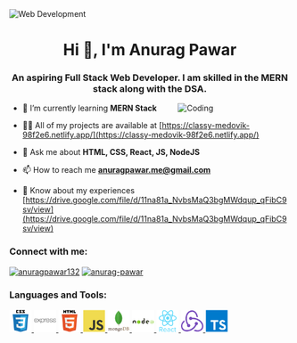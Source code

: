 <img alt="Web Development" width="100%" height="300px" src="https://wallpaperaccess.com/full/1947431.jpg" /> 
<h1 align="center">Hi 👋, I'm Anurag Pawar</h1>
<h3 align="center">An aspiring Full Stack Web Developer. I am skilled in the MERN stack along with the DSA.</h3>
<img align="right" width="40%" height="auto" src="https://i.pinimg.com/originals/e1/f3/41/e1f3413bf5036045713341394f617225.gif" alt="Coding" />

- 🌱 I’m currently learning **MERN Stack**

- 👨‍💻 All of my projects are available at [https://classy-medovik-98f2e6.netlify.app/](https://classy-medovik-98f2e6.netlify.app/)

- 💬 Ask me about **HTML, CSS, React, JS, NodeJS**

- 📫 How to reach me **anuragpawar.me@gmail.com**

- 📄 Know about my experiences [https://drive.google.com/file/d/11na81a_NvbsMaQ3bgMWdqup_qFibC9sv/view](https://drive.google.com/file/d/11na81a_NvbsMaQ3bgMWdqup_qFibC9sv/view)

<h3 align="left">Connect with me:</h3>
<p align="left">
<a href="https://twitter.com/anuragpawar132" target="blank"><img align="center" src="https://raw.githubusercontent.com/rahuldkjain/github-profile-readme-generator/master/src/images/icons/Social/twitter.svg" alt="anuragpawar132" height="30" width="40" /></a>
<a href="https://linkedin.com/in/anurag-pawar" target="blank"><img align="center" src="https://raw.githubusercontent.com/rahuldkjain/github-profile-readme-generator/master/src/images/icons/Social/linked-in-alt.svg" alt="anurag-pawar" height="30" width="40" /></a>
</p>

<h3 align="left">Languages and Tools:</h3>
<div align="left"> <a href="https://www.w3schools.com/css/" target="_blank" rel="noreferrer"> <img src="https://raw.githubusercontent.com/devicons/devicon/master/icons/css3/css3-original-wordmark.svg" alt="css3" width="40" height="40"/> </a> <a href="https://expressjs.com" target="_blank" rel="noreferrer"> <img src="https://raw.githubusercontent.com/devicons/devicon/master/icons/express/express-original-wordmark.svg" alt="express" width="40" height="40"/> </a> <a href="https://www.w3.org/html/" target="_blank" rel="noreferrer"> <img src="https://raw.githubusercontent.com/devicons/devicon/master/icons/html5/html5-original-wordmark.svg" alt="html5" width="40" height="40"/> </a> <a href="https://developer.mozilla.org/en-US/docs/Web/JavaScript" target="_blank" rel="noreferrer"> <img src="https://raw.githubusercontent.com/devicons/devicon/master/icons/javascript/javascript-original.svg" alt="javascript" width="40" height="40"/> </a> <a href="https://www.mongodb.com/" target="_blank" rel="noreferrer"> <img src="https://raw.githubusercontent.com/devicons/devicon/master/icons/mongodb/mongodb-original-wordmark.svg" alt="mongodb" width="40" height="40"/> </a> <a href="https://nodejs.org" target="_blank" rel="noreferrer"> <img src="https://raw.githubusercontent.com/devicons/devicon/master/icons/nodejs/nodejs-original-wordmark.svg" alt="nodejs" width="40" height="40"/> </a> <a href="https://reactjs.org/" target="_blank" rel="noreferrer"> <img src="https://raw.githubusercontent.com/devicons/devicon/master/icons/react/react-original-wordmark.svg" alt="react" width="40" height="40"/> </a> <a href="https://redux.js.org" target="_blank" rel="noreferrer"> <img src="https://raw.githubusercontent.com/devicons/devicon/master/icons/redux/redux-original.svg" alt="redux" width="40" height="40"/> </a> <a href="https://www.typescriptlang.org/" target="_blank" rel="noreferrer"> <img src="https://raw.githubusercontent.com/devicons/devicon/master/icons/typescript/typescript-original.svg" alt="typescript" width="40" height="40"/> </a> </div>
